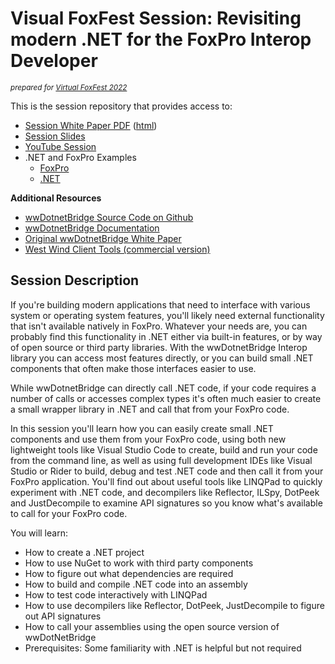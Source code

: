 # Visual FoxFest Session: Revisiting  modern .NET for the FoxPro Interop Developer

<small>*prepared for [Virtual FoxFest 2022](https://virtualfoxfest.com/2022October/Sessions.aspx)*</small>

This is the session repository that provides access to:

* [Session White Paper PDF](Documents/Strahl_FoxProDotnet.pdf) ([html](Documents/Markdown/FoxProDotnet.md))
* [Session Slides](Documents/Strahl_FoxProDotNet.pptx)
* [YouTube Session](https://www.youtube.com/watch?v=RrMe1KwSnF4)
* .NET and FoxPro Examples
   * [FoxPro](./FoxPro)
   * [.NET](./DotNet)

**Additional Resources** 

* [wwDotnetBridge Source Code on Github](https://github.com/rickstrahl/wwdotnetbridge)
* [wwDotnetBridge Documentation](https://client-tools.west-wind.com/docs/_24n1cfw3a.htm)
* [Original wwDotnetBridge White Paper](https://west-wind.com/presentations/wwdotnetbridge/wwDotnetBridge.pdf)
* [West Wind Client Tools (commercial version)](https://client-tools.west-wind.com)

## Session Description

If you're building modern applications that need to interface with various system or operating system features, you'll likely need external functionality that isn't available natively in FoxPro. Whatever your needs are, you can probably find this functionality in .NET either via built-in features, or by way of open source or third party libraries. With the wwDotnetBridge Interop library you can access most features directly, or you can build small .NET components that often make those interfaces easier to use.

While wwDotnetBridge can directly call .NET code, if your code requires a number of calls or accesses complex types it's often much easier to create a small wrapper library in .NET and call that from your FoxPro code.

In this session you'll learn how you can easily create small .NET components and use them from your FoxPro code, using both new lightweight tools like Visual Studio Code to create, build and run your code from the command line, as well as using full development IDEs like Visual Studio or Rider to build, debug and test .NET code and then call it from your FoxPro application. You'll find out about useful tools like LINQPad to quickly experiment with .NET code, and decompilers like Reflector, ILSpy, DotPeek and JustDecompile to examine API signatures so you know what's available to call for your FoxPro code.

You will learn:

* How to create a .NET project
* How to use NuGet to work with third party components
* How to figure out what dependencies are required
* How to build and compile .NET code into an assembly
* How to test code interactively with LINQPad
* How to use decompilers like Reflector, DotPeek, JustDecompile to figure out API signatures
* How to call your assemblies using the open source version of wwDotNetBridge
* Prerequisites: Some familiarity with .NET is helpful but not required
